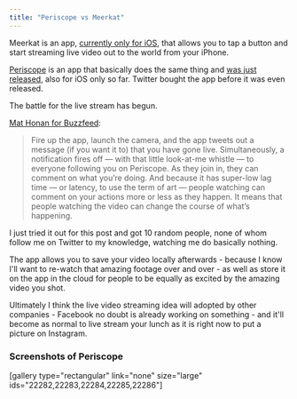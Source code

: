 ```yaml
---
title: "Periscope vs Meerkat"
---
```

<p>Meerkat is an app, <a href="https://itunes.apple.com/ca/app/meerkat-tweet-live-video/id954105918?mt=8&amp;uo=4&amp;at=10l4Ki">currently only for iOS</a>, that allows you to tap a button and start streaming live video out to the world from your iPhone.</p>
<p><a href="https://www.periscope.tv">Periscope</a> is an app that basically does the same thing and <a href="https://itunes.apple.com/us/app/id972909677?mt=8&amp;uo=4&amp;at=10l4Ki">was just released</a>, also for iOS only so far. Twitter bought the app before it was even released.</p>
<p>The battle for the live stream has begun.</p>
<p><a href="http://www.buzzfeed.com/mathonan/meet-periscope-twitters-new-live-video-app">Mat Honan for Buzzfeed</a>:</p>
<blockquote><p>
  Fire up the app, launch the camera, and the app tweets out a message (if you want it to) that you have gone live. Simultaneously, a notification fires off — with that little look-at-me whistle — to everyone following you on Periscope. As they join in, they can comment on what you’re doing. And because it has super-low lag time — or latency, to use the term of art — people watching can comment on your actions more or less as they happen. It means that people watching the video can change the course of what’s happening.
</p></blockquote>
<p>I just tried it out for this post and got 10 random people, none of whom follow me on Twitter to my knowledge, watching me do basically nothing.</p>
<p>The app allows you to save your video locally afterwards - because I know I'll want to re-watch that amazing footage over and over - as well as store it on the app in the cloud for people to be equally as excited by the amazing video you shot.</p>
<p>Ultimately I think the live video streaming idea will adopted by other companies - Facebook no doubt is already working on something - and it'll become as normal to live stream your lunch as it is right now to put a picture on Instagram.</p>
<h3>Screenshots of Periscope</h3>
<p>[gallery type="rectangular" link="none" size="large" ids="22282,22283,22284,22285,22286"]</p>
